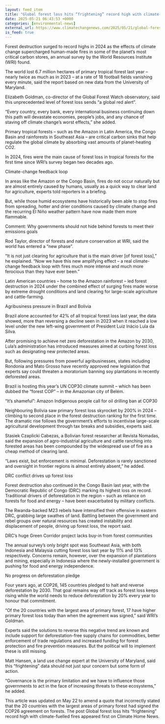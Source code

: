 ```yaml
---
layout: feed_item
title: "Global forest loss hits “frightening” record high with climate-fuelled fires"
date: 2025-05-21 06:43:53 +0000
categories: [environmental-news]
external_url: https://www.climatechangenews.com/2025/05/21/global-forest-loss-hits-frightening-record-high-with-climate-fuelled-fires/
is_feed: true
---
```


Forest destruction surged to record highs in 2024 as the effects of climate change supercharged human-made fires in some of the planet’s most critical carbon stores, an annual survey by the World Resources Institute (WRI) found.



The world lost 6.7 million hectares of primary tropical forest last year &#8211; nearly twice as much as in 2023 &#8211; at a rate of 18 football fields vanishing every minute, said the report based on new data from the University of Maryland.



Elizabeth Goldman, co-director of the Global Forest Watch observatory, said this unprecedented level of forest loss sends “a global red alert”.



“Every country, every bank, every international business continuing down this path will devastate economies, people&#8217;s jobs, and any chance of staving off climate change’s worst effects,” she added.





    
        
            

    
        

            

            

                
                    
                                    

            

        
    









Primary tropical forests &#8211; such as the Amazon in Latin America, the Congo Basin and rainforests in Southeast Asia &#8211; are critical carbon sinks that help regulate the global climate by absorbing vast amounts of planet-heating CO2.



In 2024, fires were the main cause of forest loss in tropical forests for the first time since WRI’s survey began two decades ago.



Climate-change feedback loop



In areas like the Amazon or the Congo Basin, fires do not occur naturally but are almost entirely caused by humans, usually as a quick way to clear land for agriculture, experts told reporters in a briefing. 



But, while those humid ecosystems have historically been able to stop fires from spreading, hotter and drier conditions caused by climate change and the recurring El Niño weather pattern have now made them more flammable.




Comment: Why governments should not hide behind forests to meet their emissions goals&nbsp;




Rod Taylor, director of forests and nature conservation at WRI, said the world has entered a “new phase”.



“It is not just clearing for agriculture that is the main driver [of forest loss],” he explained. “Now we have this new amplifying effect &#8211; a real climate-change feedback loop with fires much more intense and much more ferocious than they have ever been.”



Latin American countries &#8211; home to the Amazon rainforest &#8211; led forest destruction in 2024 under the combined effect of surging fires made worse by extreme drought conditions and land clearing for large-scale agriculture and cattle-farming.





    
        
            

    
        

            

            

                
                    
                                    

            

        
    









Agribusiness pressure in Brazil and Bolivia 



Brazil alone accounted for 42% of all tropical forest loss last year, the data showed, more than reversing a decline seen in 2023 when it reached a low level under the new left-wing government of President Luiz Inácio Lula da Silva.



After promising to achieve net zero deforestation in the Amazon by 2030, Lula’s administration has introduced measures aimed at curbing forest loss such as designating new protected areas.



But, following pressures from powerful agribusinesses, states including Rondonia and Mato Grosso have recently approved new legislation that experts say could threaten a moratorium banning soy plantations in recently deforested areas.



Brazil is hosting this year’s UN COP30 climate summit &#8211; which has been dubbed the “forest COP” &#8211; in the Amazonian city of Belém.




“It’s shameful”: Amazon Indigenous people call for oil drilling ban at COP30




Neighbouring Bolivia saw primary forest loss skyrocket by 200% in 2024 &#8211; climbing to second place in the forest destruction ranking for the first time. The dramatic rise follows the government’s efforts to incentivise large-scale agricultural development through tax breaks and subsidies, experts said.



Stasiek Czaplicki Cabezas, a Bolivian forest researcher at Revista Nomadas, said the expansion of agro-industrial agriculture and cattle ranching into forested areas has been compounded by the widespread use of fire as a cheap method of clearing land.



“Laws exist, but enforcement is minimal. Deforestation is rarely sanctioned and oversight in frontier regions is almost entirely absent,” he added.



DRC conflict drives up forest loss



Forest destruction also continued in the Congo Basin last year, with the Democratic Republic of Congo (DRC) marking its highest loss on record. Traditional drivers of deforestation in the region &#8211; such as reliance on forests for food and energy &#8211; have been exacerbated by military conflicts.



The Rwanda-backed M23 rebels have intensified their offensive in eastern DRC, grabbing large swathes of land. Battling between the government and rebel groups over natural resources has created instability and displacement of people, driving up forest loss, the report said.




DRC’s huge Green Corridor project lacks buy-in from forest communities




The annual survey’s only bright spot was Southeast Asia, with both Indonesia and Malaysia cutting forest loss last year by 11% and 13% respectively. Concerns remain, however, over the expansion of plantations and mining, especially in Indonesia where the newly-installed government is pushing for food and energy independence.



No progress on deforestation pledge



Four years ago, at COP26, 145 countries pledged to halt and reverse deforestation by 2030. That goal remains way off track as forest loss keeps rising while the world needs to reduce deforestation by 20% every year to honour that commitment.



“Of the 20 countries with the largest area of primary forest, 17 have higher primary forest loss today than when the agreement was signed,” said WRI’s Goldman.





    
        
            

    
        

            

            

                
                    
                                    

            

        
    









Experts said the solutions to reverse this negative trend are known and include support for deforestation-free supply chains for commodities, better enforcement of trade regulations and increased funding for forest protection and fire prevention measures. But the political will to implement these is still missing.



Matt Hansen, a land use change expert at the University of Maryland, said this “frightening” data should not just spur concern but some form of action.



“Governance is the primary limitation and we have to influence those governments to act in the face of increasing threats to these ecosystems,” he added.



This article was updated on May 22 to amend a quote that incorrectly stated that the 20 countries with the largest areas of primary forest had signed the COP26 agreement on forests.
The post Global forest loss hits &#8220;frightening&#8221; record high with climate-fuelled fires appeared first on Climate Home News.
